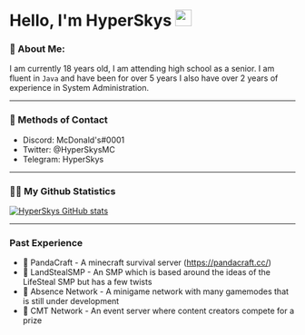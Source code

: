 # Hello, I'm HyperSkys <img src=https://raw.githubusercontent.com/TheDudeThatCode/TheDudeThatCode/master/Assets/coin.gif width="29px">
### 🧑 About Me:

I am currently 18 years old, I am attending high school as a senior. I am fluent in `Java` and have been for over 5 years I also have over 2 years of experience in System Administration.

---
### 📨 Methods of Contact
- Discord: McDonald's#0001
- Twitter: @HyperSkysMC
- Telegram: HyperSkys
---
### 🤷‍♂️ My Github Statistics
[![HyperSkys GitHub stats](https://github-readme-stats.vercel.app/api?username=hyperskys&count_private=true&show_icons=true&theme=dark)](https://github.com/anuraghazra/github-readme-stats)

---
### Past Experience
- 🐼 PandaCraft - A minecraft survival server (https://pandacraft.cc/)
- 🛬 LandStealSMP - An SMP which is based around the ideas of the LifeSteal SMP but has a few twists
- 🧽 Absence Network - A minigame network with many gamemodes that is still under development
- 🎉 CMT Network - An event server where content creators compete for a prize
